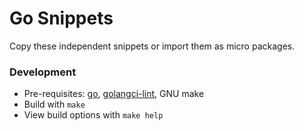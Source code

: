 # Go Snippets

Copy these independent snippets or import them as micro packages.

### Development

-   Pre-requisites: [go](https://golang.org/doc/go1.14), [golangci-lint](https://github.com/golangci/golangci-lint/releases/tag/v1.24.0), GNU make
-   Build with `make`
-   View build options with `make help`
